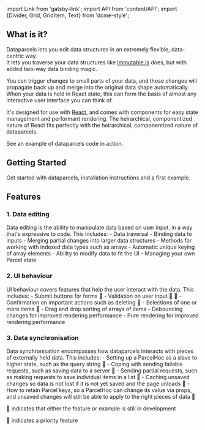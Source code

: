 import Link from 'gatsby-link';
import API from 'content/API';
import {Divider, Grid, GridItem, Text} from 'dcme-style';

## What is it?

Dataparcels lets you edit data structures in an extremely flexible, data-centric way.<br />
It lets you traverse your data structures like [Immutable.js](https://facebook.github.io/immutable-js/) does, but with added two-way data binding magic.

You can trigger changes to small parts of your data, and those changes will propagate back up and merge into the original data shape automatically. When your data is held in React state, this can form the basis of almost any interactive user interface you can think of.

It's designed for use with [React](https://reactjs.org/), and comes with components for easy state management and performant rendering. The heirarchical, componentized nature of React fits perfectly with the heirarchical, componentized nature of dataparcels.

<Text modifier="weightKilo"><Link to="/data-editing">See an example of dataparcels code in action</Link></Text>.

<Divider />

## Getting Started

<Link to="/getting-started">Get started with dataparcels</Link>, installation instructions and a first example.

<Divider />

## Features

### 1. Data editing

<Link to="/data-editing">Data editing</Link> is the ability to manipulate data based on user input, in a way that's expressive to code. This includes:
- <Link to="/data-editing">Data traversal</Link>
- <Link to="/data-editing">Binding data to inputs</Link>
- <Link to="/data-editing">Merging partial changes</Link> into larger data structures
- Methods for working with <Link to="/data-editing#Indexed-data-types">indexed data types</Link> such as arrays
- <Link to="/data-editing#Indexed-data-types">Automatic unique keying</Link> of array elements
- Ability to <Link to="/data-editing#Modifying-data-to-fit-the-UI">modify data to fit the UI</Link>
- <Link to="/data-editing#Managing-your-own-Parcel-state">Managing your own Parcel state</Link>

### 2. UI behaviour

<Link to="/ui-behaviour">UI behaviour</Link> covers features that help the user interact with the data. This includes:
- <Link to="/ui-behaviour#submit-buttons">Submit buttons</Link> for forms 🚧
- <Link to="/ui-behaviour#validation">Validation</Link> on user input 🚀 🚧
- <Link to="/ui-behaviour#confirmation">Confirmation</Link> on important actions such as deleting 🚧
- <Link to="/ui-behaviour#selections">Selections</Link> of one or more items 🚧
- <Link to="/ui-behaviour#drag-and-drop">Drag and drop sorting</Link> of arrays of items
- <Link to="/ui-behaviour#debouncing-changes">Debouncing changes</Link> for improved rendering performance
- <Link to="/ui-behaviour#pure-rendering">Pure rendering</Link> for improved rendering performance

### 3. Data synchronisation

<Link to="/data-synchronisation">Data synchronisation</Link> encompasses how dataparcels interacts with pieces of externally held data. This includes:
- Setting up a <Link to="/data-synchronisation#ParcelHoc-as-a-slave">ParcelHoc as a slave</Link> to higher state, such as the query string 🚧
- Coping with <Link to="/data-synchronisation#Sending-failable-requests">sending failable requests</Link>, such as saving data to a server 🚧
- <Link to="/data-synchronisation#Sending-partial-requests">Sending partial requests</Link>, such as making requests to save individual items in a list 🚧
- <Link to="/data-synchronisation#Caching-unsaved-changes">Caching unsaved changes</Link> so data is not lost if it is not yet saved and the page unloads 🚧
- How to <Link to="/data-synchronisation#Retaining-Parcel-keys">retain Parcel keys</Link>, so a ParcelHoc can change its value via props, and unsaved changes will still be able to apply to the right pieces of data 🚧


<p className="Text Text-small Text-emphasis">🚧 indicates that either the feature or example is still in development</p>
<p className="Text Text-small Text-emphasis">🚀 indicates a priority feature</p>

<Divider />
